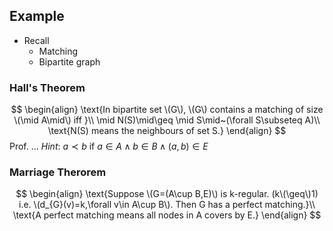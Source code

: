 ## Example
- Recall
	- Matching
	- Bipartite graph

### Hall's Theorem
$$
\begin{align}
\text{In bipartite set \(G\), \(G\) contains a matching of size \(\mid A\mid\) iff }\\
\mid N(S)\mid\geq \mid S\mid~(\forall S\subseteq A)\\
\text{N(S) means the neighbours of set S.}
\end{align}
$$
Prof. ...
$Hint\colon~a\prec b~\text{if}~a\in A\wedge b\in B\wedge (a,b)\in E$

### Marriage Therorem
$$
\begin{align}
\text{Suppose \(G=(A\cup B,E)\) is k-regular. (k\(\geq\)1) i.e. \(d_{G}(v)=k,\forall v\in A\cup B\). Then G has a perfect matching.}\\
\text{A perfect matching means all nodes in A covers by E.}
\end{align}
$$







